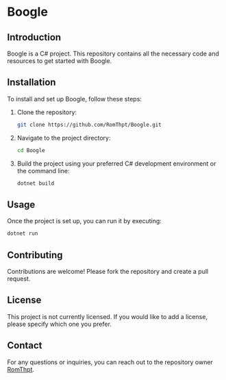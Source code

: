 # Boogle

## Introduction
Boogle is a C# project. This repository contains all the necessary code and resources to get started with Boogle.

## Installation
To install and set up Boogle, follow these steps:

1. Clone the repository:
    ```bash
    git clone https://github.com/RomThpt/Boogle.git
    ```
2. Navigate to the project directory:
    ```bash
    cd Boogle
    ```
3. Build the project using your preferred C# development environment or the command line:
    ```bash
    dotnet build
    ```

## Usage
Once the project is set up, you can run it by executing:
```bash
dotnet run
```

## Contributing
Contributions are welcome! Please fork the repository and create a pull request.

## License
This project is not currently licensed. If you would like to add a license, please specify which one you prefer.

## Contact
For any questions or inquiries, you can reach out to the repository owner [RomThpt](https://github.com/RomThpt).
